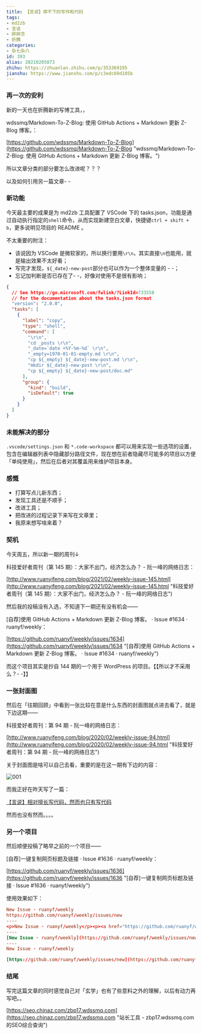 ```yaml
---
title: 【言说】停不下的写作和代码
tags:
- md2zb
- 言说
- 碎碎念
- 折腾
categories:
- 杂七杂八
id: 393
alias: 20210205073
zhihu: https://zhuanlan.zhihu.com/p/353369195
jianshu: https://www.jianshu.com/p/c3edc69d105b
---
```


### 再一次的安利

新的一天也在折腾新的写博工具，，

wdssmq/Markdown-To-Z-Blog: 使用 GitHub Actions + Markdown 更新 Z-Blog 博客。：

[https://github.com/wdssmq/Markdown-To-Z-Blog](https://github.com/wdssmq/Markdown-To-Z-Blog "wdssmq/Markdown-To-Z-Blog: 使用 GitHub Actions + Markdown 更新 Z-Blog 博客。")

所以文章分类的部分要怎么改进呢？？？

以及如何引用另一篇文章- -

<!--more-->

### 新功能

今天最主要的成果是为 md2zb 工具配置了 VSCode 下的 tasks.json，功能是通过自动执行指定的`shell`命令，从而实现新建空白文章，快捷键`ctrl + shift + b`，更多说明见项目的 README 。

不太重要的附注：

- 该说因为 VSCode 是微软家的，所以换行要用`\r\n`，其实直接`\n`也能用，就是输出效果不太好看；
- 写完才发现，`${_date}-new-post`部分也可以作为一个整体变量的 - -；
- 忘记加判断是否已存在了- -，好像对使用不是很有影响；

```json
{
  // See https://go.microsoft.com/fwlink/?LinkId=733558
  // for the documentation about the tasks.json format
  "version": "2.0.0",
  "tasks": [
    {
      "label": "copy",
      "type": "shell",
      "command": [
        "\r\n",
        "cd _posts \r\n",
        "_date=`date +%Y-%m-%d` \r\n",
        "_empty=1970-01-01-empty.md \r\n",
        "cp ${_empty} ${_date}-new-post.md \r\n",
        "mkdir ${_date}-new-post \r\n",
        "cp ${_empty} ${_date}-new-post/doc.md"
      ],
      "group": {
        "kind": "build",
        "isDefault": true
      }
    }
  ]
}
```

### 未能解决的部分

`.vscode/settings.json` 和 `*.code-workspace` 都可以用来实现一些选项的设置，包含在编辑器列表中隐藏部分路径文件，现在想在前者隐藏尽可能多的项目以方便「单纯使用」，然后在后者对其覆盖用来维护项目本身。

### 感慨

- 打算写点儿新东西；
- 发现工具还是不顺手；
- 改进工具；
- 把改进的过程记录下来写在文章里；
- 我原来想写啥来着？

### 契机

今天周五，所以新一期的周刊↓

科技爱好者周刊（第 145 期）：大家不出门，经济怎么办？ - 阮一峰的网络日志：

[http://www.ruanyifeng.com/blog/2021/02/weekly-issue-145.html](http://www.ruanyifeng.com/blog/2021/02/weekly-issue-145.html "科技爱好者周刊（第 145 期）：大家不出门，经济怎么办？ - 阮一峰的网络日志")

然后我的投稿没有入选，不知道下一期还有没有机会——

\[自荐\]使用 GitHub Actions + Markdown 更新 Z-Blog 博客。 · Issue #1634 · ruanyf/weekly：

[https://github.com/ruanyf/weekly/issues/1634](https://github.com/ruanyf/weekly/issues/1634 "\[自荐\]使用 GitHub Actions + Markdown 更新 Z-Blog 博客。 · Issue #1634 · ruanyf/weekly")

而这个项目其实是抄自 144 期的一个用于 WordPress 的项目。【【所以才不采用么？- -】】

### 一张封面图

然后在「往期回顾」中看到一张比较在意是什么东西的封面图就点进去看了，就是下边这期——

科技爱好者周刊：第 94 期 - 阮一峰的网络日志：

[http://www.ruanyifeng.com/blog/2020/02/weekly-issue-94.html](http://www.ruanyifeng.com/blog/2020/02/weekly-issue-94.html "科技爱好者周刊：第 94 期 - 阮一峰的网络日志")

关于封面图是啥可以自己去看，重要的是在这一期有下边的内容：

![001](https://i.loli.net/2021/02/05/gn1zQcLuZEeJ9Xw.png "001")

而我正好在昨天写了一篇：

[【言说】相对擅长写代码，然而也只有写代码](https://zbp17.wdssmq.com/post/8.html "【言说】相对擅长写代码，然而也只有写代码")

然而也没有然而。。。。

### 另一个项目

然后顺便投稿了略早之前的一个项目——

\[自荐\]一键复制网页标题及链接 · Issue #1636 · ruanyf/weekly：

[https://github.com/ruanyf/weekly/issues/1636](https://github.com/ruanyf/weekly/issues/1636 "\[自荐\]一键复制网页标题及链接 · Issue #1636 · ruanyf/weekly")

使用效果如下：

```conf
New Issue · ruanyf/weekly
https://github.com/ruanyf/weekly/issues/new
----
<p>New Issue · ruanyf/weekly</p><p><a href="https://github.com/ruanyf/weekly/issues/new" target="_blank" title="New Issue · ruanyf/weekly">https://github.com/ruanyf/weekly/issues/new</a></p>
----
[New Issue · ruanyf/weekly](https://github.com/ruanyf/weekly/issues/new "New Issue · ruanyf/weekly")
----
New Issue · ruanyf/weekly

[https://github.com/ruanyf/weekly/issues/new](https://github.com/ruanyf/weekly/issues/new "New Issue · ruanyf/weekly")
```

### 结尾

写完这篇文章的同时感觉自己对「玄学」也有了些意料之外的理解，以后有动力再写吧。。

[https://seo.chinaz.com/zbp17.wdssmq.com](https://seo.chinaz.com/zbp17.wdssmq.com "站长工具 - zbp17.wdssmq.com的SEO综合查询")
